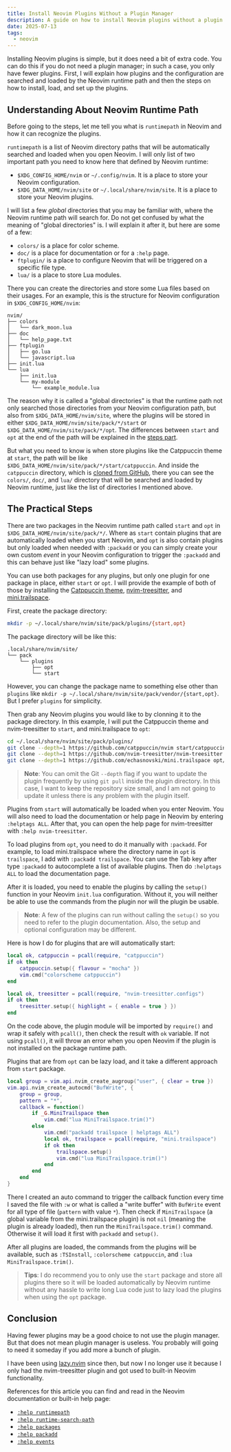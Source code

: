```yaml
---
title: Install Neovim Plugins Without a Plugin Manager
description: A guide on how to install Neovim plugins without a plugin manager.
date: 2025-07-13
tags:
  - neovim
---
```


Installing Neovim plugins is simple, but it does need a bit of extra code. You
can do this if you do not need a plugin manager; in such a case, you only have
fewer plugins. First, I will explain how plugins and the configuration are
searched and loaded by the Neovim runtime path and then the steps on how to
install, load, and set up the plugins.

## Understanding About Neovim Runtime Path

Before going to the steps, let me tell you what is `runtimepath` in Neovim and
how it can recognize the plugins.

`runtimepath` is a list of Neovim directory paths that will be automatically
searched and loaded when you open Neovim. I will only list of two important path
you need to know here that defined by Neovim runtime:

- `$XDG_CONFIG_HOME/nvim` or `~/.config/nvim`. It is a place to store your
  Neovim configuration.
- `$XDG_DATA_HOME/nvim/site` or `~/.local/share/nvim/site`. It is a place to
  store your Neovim plugins.

I will list a few _global_ directories that you may be familiar with, where the
Neovim runtime path will search for. Do not get confused by what the meaning
of "global directories" is. I will explain it after it, but here are some of a
few:

- `colors/` is a place for color scheme.
- `doc/` is a place for documentation or for a `:help` page.
- `ftplugin/` is a place to configure Neovim that will be triggered on a
  specific file type.
- `lua/` is a place to store Lua modules.

There you can create the directories and store some Lua files based on their
usages. For an example, this is the structure for Neovim configuration in
`$XDG_CONFIG_HOME/nvim`:

```
nvim/
├── colors
│   └── dark_moon.lua
├── doc
│   └── help_page.txt
├── ftplugin
│   ├── go.lua
│   └── javascript.lua
├── init.lua
└── lua
    ├── init.lua
    └── my-module
        └── example_module.lua
```

The reason why it is called a "global directories" is that the runtime path not
only searched those directories from your Neovim configuration path, but also
from `$XDG_DATA_HOME/nvim/site`, where the plugins will be stored in either
`$XDG_DATA_HOME/nvim/site/pack/*/start` or `$XDG_DATA_HOME/nvim/site/pack/*/opt`.
The differences between `start` and `opt` at the end of the path will be
explained in the [steps part](#the-practical-steps).

But what you need to know is when store plugins like the Catppuccin theme at
`start`, the path will be like
`$XDG_DATA_HOME/nvim/site/pack/*/start/catppuccin`. And inside the `catppuccin`
directory, which is [cloned from GitHub](https://github.com/catppuccin/nvim),
there you can see the `colors/`, `doc/`, and `lua/` directory that will be
searched and loaded by Neovim runtime, just like the list of directories
I mentioned above.

## The Practical Steps

There are two packages in the Neovim runtime path called `start` and `opt` in
`$XDG_DATA_HOME/nvim/site/pack/*/`. Where as `start` contain plugins that are
automatically loaded when you start Neovim, and `opt` is also contain plugins
but only loaded when needed with `:packadd` or you can simply create your own
custom _event_ in your Neovim configuration to trigger the `:packadd` and this
can behave just like "lazy load" some plugins.

You can use both packages for any plugins, but only one plugin for one package
in place, either `start` or `opt`. I will provide the example of both of those
by installing the [Catppuccin theme](https://github.com/catppuccin/nvim),
[nvim-treesitter](https://github.com/nvim-treesitter/nvim-treesitter), and
[mini.trailspace](https://github.com/echasnovski/mini.trailspace).

First, create the package directory:

```sh
mkdir -p ~/.local/share/nvim/site/pack/plugins/{start,opt}
```

The package directory will be like this:

```
.local/share/nvim/site/
└── pack
    └── plugins
        ├── opt
        └── start
```

However, you can change the package name to something else other than `plugins`
like `mkdir -p ~/.local/share/nvim/site/pack/vendor/{start,opt}`. But I prefer
`plugins` for simplicity.

Then grab any Neovim plugins you would like to by clonning it to the package
directory. In this example, I will put the Catppuccin theme and nvim-treesitter
to `start`, and mini.trailspace to `opt`:

```sh
cd ~/.local/share/nvim/site/pack/plugins/
git clone --depth=1 https://github.com/catppuccin/nvim start/catppuccin
git clone --depth=1 https://github.com/nvim-treesitter/nvim-treesitter start/nvim-treesitter
git clone --depth=1 https://github.com/echasnovski/mini.trailspace opt/trailspace
```

> **Note**: You can omit the Git `--depth` flag if you want to update the plugin
> frequently by using `git pull` inside the plugin directory. In this case, I
> want to keep the repository size small, and I am not going to update it unless
> there is any problem with the plugin itself.

Plugins from `start` will automatically be loaded when you enter Neovim. You
will also need to load the documentation or help page in Neovim by entering
`:helptags ALL`. After that, you can open the help page for nvim-treesitter
with `:help nvim-treesitter`.

To load plugins from `opt`, you need to do it manually with `:packadd`. For
example, to load mini.trailspace where the directory name in `opt` is
`trailspace`, I add with `:packadd trailspace`. You can use the Tab key after
type `:packadd` to autocomplete a list of available plugins. Then do
`:helptags ALL` to load the documentation page.

After it is loaded, you need to enable the plugins by calling the `setup()`
function in your Neovim `init.lua` configuration. Without it, you will neither
be able to use the commands from the plugin nor will the plugin be usable.

> **Note**: A few of the plugins can run without calling the `setup()` so you
> need to refer to the plugin documentation. Also, the setup and optional
> configuration may be different.

Here is how I do for plugins that are will automatically start:

```lua
local ok, catppuccin = pcall(require, "catppuccin")
if ok then
    catppuccin.setup({ flavour = "mocha" })
    vim.cmd("colorscheme catppuccin")
end

local ok, treesitter = pcall(require, "nvim-treesitter.configs")
if ok then
    treesitter.setup({ highlight = { enable = true } })
end
```

On the code above, the plugin module will be imported by `require()` and wrap
it safely with `pcall()`, then check the result with `ok` variable. If not using
`pcall()`, it will throw an error when you open Neovim if the plugin is not
installed on the package runtime path.

Plugins that are from `opt` can be lazy load, and it take a different approach
from `start` package.

```lua
local group = vim.api.nvim_create_augroup("user", { clear = true })
vim.api.nvim_create_autocmd("BufWrite", {
    group = group,
    pattern = "*",
    callback = function()
        if _G.MiniTrailspace then
            vim.cmd("lua MiniTrailspace.trim()")
        else
            vim.cmd("packadd trailspace | helptags ALL")
            local ok, trailspace = pcall(require, "mini.trailspace")
            if ok then
                trailspace.setup()
                vim.cmd("lua MiniTrailspace.trim()")
            end
        end
    end
}
```

There I created an auto command to trigger the callback function every time I
saved the file with `:w` or what is called a "write buffer" with `BufWrite`
event for all type of file (`pattern` with value `*`). Then check if
`MiniTrailspace` (a global variable from the mini.trailspace plugin) is not
`nil` (meaning the plugin is already loaded), then run the
`MiniTrailspace.trim()` command. Otherwise it will load it first with
`packadd` and `setup()`.

After all plugins are loaded, the commands from the plugins will be available,
such as `:TSInstall`, `:colorscheme catppuccin`,
and `:lua MiniTrailspace.trim()`.

> **Tips**: I do recommend you to only use the `start` package and store all
> plugins there so it will be loaded automatically by Neovim runtime without any
> hassle to write long Lua code just to lazy load the plugins when using
> the `opt` package.

## Conclusion

Having fewer plugins may be a good choice to not use the plugin manager. But
that does not mean plugin manager is useless. You probably will going to need
it someday if you add more a bunch of plugin.

I have been using [lazy.nvim](https://github.com/folke/lazy.nvim) since then,
but now I no longer use it because I only had the nvim-treesitter plugin and
got used to built-in Neovim functionality.

References for this article you can find and read in the Neovim documentation
or built-in help page:

- [`:help runtimepath`](https://neovim.io/doc/user/options.html#'runtimepath')
- [`:help runtime-search-path`](https://neovim.io/doc/user/repeat.html#runtime-search-path)
- [`:help packages`](https://neovim.io/doc/user/repeat.html#packages)
- [`:help packadd`](https://neovim.io/doc/user/repeat.html#%3Apackadd)
- [`:help events`](https://neovim.io/doc/user/autocmd.html#events)
